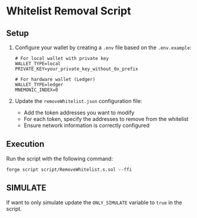 # Whitelist Removal Script

## Setup

1. Configure your wallet by creating a `.env` file based on the `.env.example`:
   ```
   # For local wallet with private key
   WALLET_TYPE=local
   PRIVATE_KEY=your_private_key_without_0x_prefix
   
   # For hardware wallet (Ledger)
   WALLET_TYPE=ledger
   MNEMONIC_INDEX=0
   ```

2. Update the `removeWhitelist.json` configuration file:
   - Add the token addresses you want to modify
   - For each token, specify the addresses to remove from the whitelist
   - Ensure network information is correctly configured

## Execution

Run the script with the following command:

```
forge script script/RemoveWhitelist.s.sol --ffi
```

## SIMULATE

If want to only simulate update the `ONLY_SIMULATE` variable to `true` in the script.
